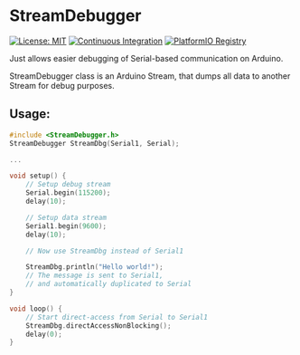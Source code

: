 # StreamDebugger

[![License: MIT](https://img.shields.io/badge/License-MIT-yellow.svg)](https://opensource.org/licenses/MIT)
[![Continuous Integration](https://github.com/vshymanskyy/StreamDebugger/actions/workflows/ci.yml/badge.svg)](https://github.com/vshymanskyy/StreamDebugger/actions/workflows/ci.yml)
[![PlatformIO Registry](https://badges.registry.platformio.org/packages/vshymanskyy/library/StreamDebugger.svg)](https://registry.platformio.org/libraries/vshymanskyy/StreamDebugger)

Just allows easier debugging of Serial-based communication on Arduino.

StreamDebugger class is an Arduino Stream, that dumps all data to another Stream for debug purposes.

## Usage:

```cpp
#include <StreamDebugger.h>
StreamDebugger StreamDbg(Serial1, Serial);

...

void setup() {
    // Setup debug stream
    Serial.begin(115200);
    delay(10);

    // Setup data stream
    Serial1.begin(9600);
    delay(10);

    // Now use StreamDbg instead of Serial1

    StreamDbg.println("Hello world!");
    // The message is sent to Serial1,
    // and automatically duplicated to Serial
}

void loop() {
    // Start direct-access from Serial to Serial1
    StreamDbg.directAccessNonBlocking();
    delay(0);
}
```

